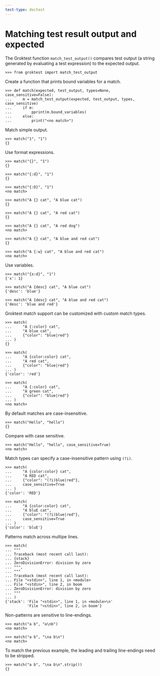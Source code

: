 ```yaml
---
test-type: doctest
---
```


# Matching test result output and expected

The Groktest function `match_test_output()` compares test output (a
string generated by evaluating a test expression) to the expected
output.

    >>> from groktest import match_test_output

Create a function that prints bound variables for a match.

    >>> def match(expected, test_output, types=None, case_sensitive=False):
    ...     m = match_test_output(expected, test_output, types, case_sensitive)
    ...     if m:
    ...         pprint(m.bound_variables)
    ...     else:
    ...         print("<no match>")

Match simple output.

    >>> match("1", "1")
    {}

Use format expressions.

    >>> match("{}", "1")
    {}

    >>> match("{:d}", "1")
    {}

    >>> match("{:D}", "1")
    <no match>

    >>> match("A {} cat", "A blue cat")
    {}

    >>> match("A {} cat", "A red cat")
    {}

    >>> match("A {} cat", "A red dog")
    <no match>

    >>> match("A {} cat", "A blue and red cat")
    {}

    >>> match("A {:w} cat", "A blue and red cat")
    <no match>

Use variables.

    >>> match("{x:d}", "1")
    {'x': 1}

    >>> match("A {desc} cat", "A blue cat")
    {'desc': 'blue'}

    >>> match("A {desc} cat", "A blue and red cat")
    {'desc': 'blue and red'}

Groktest match support can be customized with custom match types.

    >>> match(
    ...     "A {:color} cat",
    ...     "A blue cat",
    ...     {"color": "blue|red"}
    ... )
    {}

    >>> match(
    ...     "A {color:color} cat",
    ...     "A red cat",
    ...     {"color": "blue|red"}
    ... )
    {'color': 'red'}

    >>> match(
    ...     "A {:color} cat",
    ...     "A green cat",
    ...     {"color": "blue|red"}
    ... )
    <no match>

By default matches are case-insensitive.

    >>> match("Hello", "hello")
    {}

Compare with case sensitive.

    >>> match("Hello", "hello", case_sensitive=True)
    <no match>

Match types can specify a case-insensitive pattern using `(?i)`.

    >>> match(
    ...     "A {color:color} cat",
    ...     "A RED cat",
    ...     {"color": "(?i)blue|red"},
    ...     case_sensitive=True
    ... )
    {'color': 'RED'}

    >>> match(
    ...     "A {color:color} cat",
    ...     "A bluE cat",
    ...     {"color": "(?i)blue|red"},
    ...     case_sensitive=True
    ... )
    {'color': 'bluE'}

Patterns match across multipe lines.

    >>> match(
    ... """
    ... Traceback (most recent call last):
    ... {stack}
    ... ZeroDivisionError: division by zero
    ... """,
    ... """
    ... Traceback (most recent call last):
    ... File "<stdin>", line 1, in <module>
    ... File "<stdin>", line 2, in boom
    ... ZeroDivisionError: division by zero
    ... """
    ... )
    {'stack': 'File "<stdin>", line 1, in <module>\n'
              'File "<stdin>", line 2, in boom'}

Non-patterns are sensitive to line-endings.

    >>> match("a b", "a\nb")
    <no match>

    >>> match("a b", "\na b\n")
    <no match>

To match the previous example, the leading and trailing line-endings
need to be stripped.

    >>> match("a b", "\na b\n".strip())
    {}
